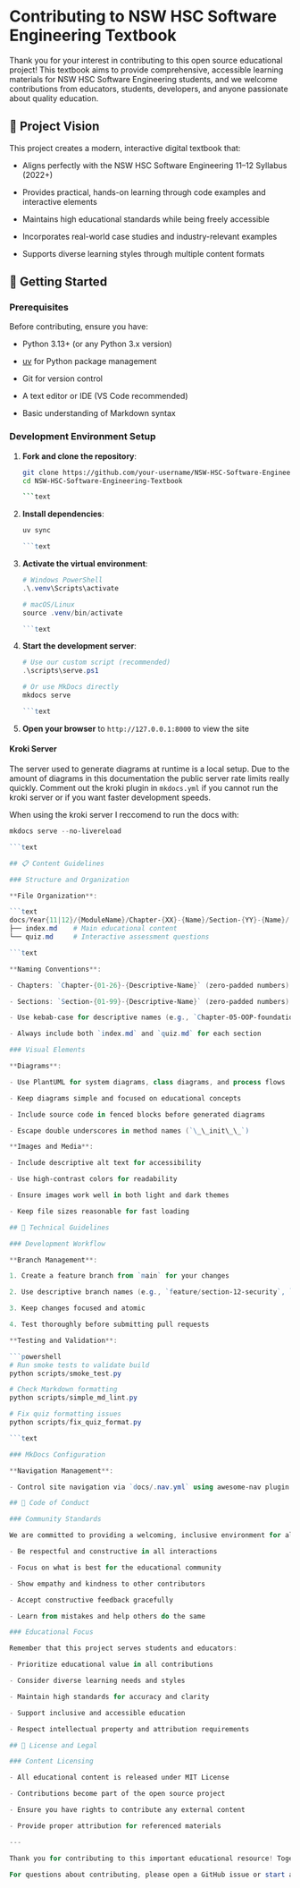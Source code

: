 # Contributing to NSW HSC Software Engineering Textbook

Thank you for your interest in contributing to this open source educational project! This textbook aims to provide comprehensive, accessible learning materials for NSW HSC Software Engineering students, and we welcome contributions from educators, students, developers, and anyone passionate about quality education.

## 🎯 Project Vision

This project creates a modern, interactive digital textbook that:

- Aligns perfectly with the NSW HSC Software Engineering 11–12 Syllabus (2022+)

- Provides practical, hands-on learning through code examples and interactive elements

- Maintains high educational standards while being freely accessible

- Incorporates real-world case studies and industry-relevant examples

- Supports diverse learning styles through multiple content formats

## 🚀 Getting Started

### Prerequisites

Before contributing, ensure you have:

- Python 3.13+ (or any Python 3.x version)

- [uv](https://docs.astral.sh/uv/) for Python package management

- Git for version control

- A text editor or IDE (VS Code recommended)

- Basic understanding of Markdown syntax

### Development Environment Setup

1. **Fork and clone the repository**:

   ```bash
   git clone https://github.com/your-username/NSW-HSC-Software-Engineering-Textbook.git
   cd NSW-HSC-Software-Engineering-Textbook

   ```text

2. **Install dependencies**:

   ```powershell
   uv sync

   ```text

3. **Activate the virtual environment**:

   ```powershell
   # Windows PowerShell
   .\.venv\Scripts\activate
   
   # macOS/Linux
   source .venv/bin/activate

   ```text

4. **Start the development server**:

   ```powershell
   # Use our custom script (recommended)
   .\scripts\serve.ps1
   
   # Or use MkDocs directly
   mkdocs serve

   ```text

5. **Open your browser** to `http://127.0.0.1:8000` to view the site

#### Kroki Server

The server used to generate diagrams at runtime is a local setup. Due to the amount of diagrams in this documentation the public server rate limits really quickly. Comment out the kroki plugin in `mkdocs.yml` if you cannot run the kroki server or if you want faster development speeds.

When using the kroki server I reccomend to run the docs with:

```powershell
mkdocs serve --no-livereload

```text

## 📋 Content Guidelines

### Structure and Organization

**File Organization**:

```text
docs/Year{11|12}/{ModuleName}/Chapter-{XX}-{Name}/Section-{YY}-{Name}/
├── index.md    # Main educational content
└── quiz.md     # Interactive assessment questions

```text

**Naming Conventions**:

- Chapters: `Chapter-{01-26}-{Descriptive-Name}` (zero-padded numbers)

- Sections: `Section-{01-99}-{Descriptive-Name}` (zero-padded numbers)

- Use kebab-case for descriptive names (e.g., `Chapter-05-OOP-foundations`)

- Always include both `index.md` and `quiz.md` for each section

### Visual Elements

**Diagrams**:

- Use PlantUML for system diagrams, class diagrams, and process flows

- Keep diagrams simple and focused on educational concepts

- Include source code in fenced blocks before generated diagrams

- Escape double underscores in method names (`\_\_init\_\_`)

**Images and Media**:

- Include descriptive alt text for accessibility

- Use high-contrast colors for readability

- Ensure images work well in both light and dark themes

- Keep file sizes reasonable for fast loading

## 🔧 Technical Guidelines

### Development Workflow

**Branch Management**:

1. Create a feature branch from `main` for your changes

2. Use descriptive branch names (e.g., `feature/section-12-security`, `fix/quiz-formatting`)

3. Keep changes focused and atomic

4. Test thoroughly before submitting pull requests

**Testing and Validation**:

```powershell
# Run smoke tests to validate build
python scripts/smoke_test.py

# Check Markdown formatting
python scripts/simple_md_lint.py

# Fix quiz formatting issues
python scripts/fix_quiz_format.py

```text

### MkDocs Configuration

**Navigation Management**:

- Control site navigation via `docs/.nav.yml` using awesome-nav plugin

## 📜 Code of Conduct

### Community Standards

We are committed to providing a welcoming, inclusive environment for all contributors. Please:

- Be respectful and constructive in all interactions

- Focus on what is best for the educational community

- Show empathy and kindness to other contributors

- Accept constructive feedback gracefully

- Learn from mistakes and help others do the same

### Educational Focus

Remember that this project serves students and educators:

- Prioritize educational value in all contributions

- Consider diverse learning needs and styles

- Maintain high standards for accuracy and clarity

- Support inclusive and accessible education

- Respect intellectual property and attribution requirements

## 📄 License and Legal

### Content Licensing

- All educational content is released under MIT License

- Contributions become part of the open source project

- Ensure you have rights to contribute any external content

- Provide proper attribution for referenced materials

---

Thank you for contributing to this important educational resource! Together, we can create the best possible learning experience for NSW HSC Software Engineering students.

For questions about contributing, please open a GitHub issue or start a discussion. We're here to help and excited to work with you!
